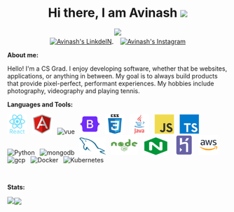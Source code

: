 <h1 align="center"> Hi there, I am Avinash <img src="https://media.giphy.com/media/hvRJCLFzcasrR4ia7z/giphy.gif" width="25px"> </h1>

<p align="center">
  <img src="https://komarev.com/ghpvc/?username=Avinash-Murugappan&color=c587c9"/>
  <br />
  <a href="https://www.linkedin.com/in/avinash-murugappan-73b901164/"> 
  <img align="center" alt="Avinash's LinkdeIN" width="22px" src="https://cdn.jsdelivr.net/npm/simple-icons@v3/icons/linkedin.svg" />
</a>
  &nbsp;   &nbsp; 
<a href="https://www.instagram.com/avinash_arunachalam/">
  <img align="center" alt="Avinash's Instagram" width="22px" src="https://cdn.jsdelivr.net/npm/simple-icons@v3/icons/instagram.svg" />
</a>
</p>

<!-- **Avinash-Murugappan/Avinash-Murugappan** is a ✨ _special_ ✨ repository because its `README.md` (this file) appears on your GitHub profile.-->

**About me:**

Hello! I'm a CS Grad. I enjoy developing software, whether that be websites, applications, or anything in between. My goal is to always build products that provide pixel-perfect, performant experiences. My hobbies include photography, videography and playing tennis.

**Languages and Tools:**

<p align="left">
<img src="https://raw.githubusercontent.com/devicons/devicon/master/icons/react/react-original-wordmark.svg" alt="react" width="45" height="45" /> &nbsp;
<img src="https://raw.githubusercontent.com/devicons/devicon/master/icons/angularjs/angularjs-original.svg" alt="angular-js" width="45" height="45" /> &nbsp;
<img src="https://devicons.github.io/devicon/devicon.git/icons/vuejs/vuejs-original-wordmark.svg" alt="vue" width="45" height="45" /> &nbsp;
<img src="https://raw.githubusercontent.com/devicons/devicon/master/icons/bootstrap/bootstrap-plain.svg" alt="bootstrap" width="45" height="45" /> &nbsp;
<img src="https://raw.githubusercontent.com/devicons/devicon/master/icons/css3/css3-original-wordmark.svg" alt="css3" width="45" height="45"" /> &nbsp;
<img src="https://raw.githubusercontent.com/devicons/devicon/master/icons/java/java-original-wordmark.svg" alt="java" width="45" height="45" /> &nbsp;
<img src="https://raw.githubusercontent.com/devicons/devicon/master/icons/javascript/javascript-original.svg" alt="javascript" width="45" height="45" /> &nbsp;
<img src="https://raw.githubusercontent.com/devicons/devicon/master/icons/typescript/typescript-original.svg" alt="typescript" width="45" height="45" /> &nbsp;
<img src ="https://github.com/RaghavK16/RaghavK16/blob/master/images/python2.png" alt="Python" width="45" height="45"> &nbsp;                                                                                                                                                      
<img src="https://devicons.github.io/devicon/devicon.git/icons/mongodb/mongodb-original-wordmark.svg" alt="mongodb" width="50" height="50" /> &nbsp;
<img src="https://github.com/devicons/devicon/blob/master/icons/mysql/mysql-original.svg" alt="mysql"  width="60" height="40" /> &nbsp;
<img src="https://github.com/devicons/devicon/blob/master/icons/nodejs/nodejs-plain-wordmark.svg" alt="nodejs" width="60" height="45" /> &nbsp;
<img src="https://raw.githubusercontent.com/devicons/devicon/master/icons/nginx/nginx-original.svg" alt="nginx"  width="60" height="40" /> &nbsp;
<img src="https://raw.githubusercontent.com/devicons/devicon/master/icons/heroku/heroku-plain.svg" alt="heroku" width="45" height="45" /> &nbsp;
<img src="https://raw.githubusercontent.com/github/explore/80688e429a7d4ef2fca1e82350fe8e3517d3494d/topics/aws/aws.png" alt="aws" width="45" height="45" /> &nbsp;
<img src="https://www.vectorlogo.zone/logos/google_cloud/google_cloud-icon.svg" alt="gcp" width="45" height="45" /> &nbsp;
<img src="https://devicons.github.io/devicon/devicon.git/icons/docker/docker-original-wordmark.svg" alt="Docker" width="45" height="45" /> &nbsp;
<img src="https://www.vectorlogo.zone/logos/kubernetes/kubernetes-icon.svg" alt="Kubernetes" width="45" height="45" /> &nbsp;
                                                                                                                   
</p>

<br />

**Stats:**

<img align="left" src="https://github-readme-stats.vercel.app/api/top-langs/?username=Avinash-Murugappan&theme=cobalt" />
<img align="center" src="https://github-readme-stats.vercel.app/api?username=Avinash-Murugappan&show_icons=true&hide=contribs,issues&theme=cobalt" />

